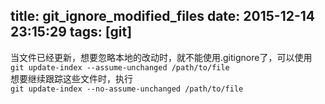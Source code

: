 title: git_ignore_modified_files
date: 2015-12-14 23:15:29
tags: [git]
---
当文件已经更新，想要忽略本地的改动时，就不能使用.gitignore了，可以使用  
```git update-index --assume-unchanged /path/to/file```  
想要继续跟踪这些文件时，执行  
```git update-index --no-assume-unchanged /path/to/file```  
